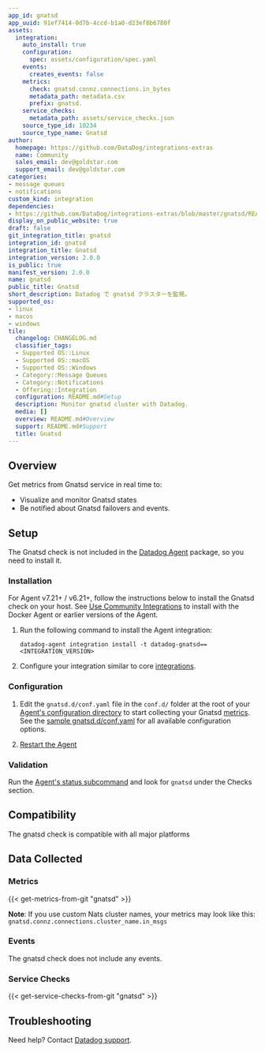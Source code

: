 ```yaml
---
app_id: gnatsd
app_uuid: 91ef7414-0d7b-4ccd-b1a0-d23ef8b6780f
assets:
  integration:
    auto_install: true
    configuration:
      spec: assets/configuration/spec.yaml
    events:
      creates_events: false
    metrics:
      check: gnatsd.connz.connections.in_bytes
      metadata_path: metadata.csv
      prefix: gnatsd.
    service_checks:
      metadata_path: assets/service_checks.json
    source_type_id: 10234
    source_type_name: Gnatsd
author:
  homepage: https://github.com/DataDog/integrations-extras
  name: Community
  sales_email: dev@goldstar.com
  support_email: dev@goldstar.com
categories:
- message queues
- notifications
custom_kind: integration
dependencies:
- https://github.com/DataDog/integrations-extras/blob/master/gnatsd/README.md
display_on_public_website: true
draft: false
git_integration_title: gnatsd
integration_id: gnatsd
integration_title: Gnatsd
integration_version: 2.0.0
is_public: true
manifest_version: 2.0.0
name: gnatsd
public_title: Gnatsd
short_description: Datadog で gnatsd クラスターを監視。
supported_os:
- linux
- macos
- windows
tile:
  changelog: CHANGELOG.md
  classifier_tags:
  - Supported OS::Linux
  - Supported OS::macOS
  - Supported OS::Windows
  - Category::Message Queues
  - Category::Notifications
  - Offering::Integration
  configuration: README.md#Setup
  description: Monitor gnatsd cluster with Datadog.
  media: []
  overview: README.md#Overview
  support: README.md#Support
  title: Gnatsd
---
```


<!--  SOURCED FROM https://github.com/DataDog/integrations-extras -->


## Overview

Get metrics from Gnatsd service in real time to:

- Visualize and monitor Gnatsd states
- Be notified about Gnatsd failovers and events.

## Setup

The Gnatsd check is not included in the [Datadog Agent][1] package, so you need to install it.

### Installation

For Agent v7.21+ / v6.21+, follow the instructions below to install the Gnatsd check on your host. See [Use Community Integrations][2] to install with the Docker Agent or earlier versions of the Agent.

1. Run the following command to install the Agent integration:

   ```shell
   datadog-agent integration install -t datadog-gnatsd==<INTEGRATION_VERSION>
   ```

2. Configure your integration similar to core [integrations][3].

### Configuration

1. Edit the `gnatsd.d/conf.yaml` file in the `conf.d/` folder at the root of your [Agent's configuration directory][4] to start collecting your Gnatsd [metrics](#metrics). See the [sample gnatsd.d/conf.yaml][5] for all available configuration options.

2. [Restart the Agent][6]

### Validation

Run the [Agent's status subcommand][7] and look for `gnatsd` under the Checks section.

## Compatibility

The gnatsd check is compatible with all major platforms

## Data Collected

### Metrics
{{< get-metrics-from-git "gnatsd" >}}


**Note**: If you use custom Nats cluster names, your metrics may look like this:
`gnatsd.connz.connections.cluster_name.in_msgs`

### Events

The gnatsd check does not include any events.

### Service Checks
{{< get-service-checks-from-git "gnatsd" >}}


## Troubleshooting

Need help? Contact [Datadog support][10].


[1]: https://app.datadoghq.com/account/settings/agent/latest
[2]: https://docs.datadoghq.com/ja/agent/guide/use-community-integrations/
[3]: https://docs.datadoghq.com/ja/getting_started/integrations/
[4]: https://docs.datadoghq.com/ja/agent/guide/agent-configuration-files/#agent-configuration-directory
[5]: https://github.com/DataDog/integrations-extras/blob/master/gnatsd/datadog_checks/gnatsd/data/conf.yaml.example
[6]: https://docs.datadoghq.com/ja/agent/guide/agent-commands/#start-stop-and-restart-the-agent
[7]: https://docs.datadoghq.com/ja/agent/guide/agent-commands/#service-status
[8]: https://github.com/DataDog/datadog-sdk-testing/blob/master/lib/config/metadata.csv
[9]: https://github.com/DataDog/integrations-extras/blob/master/gnatsd/assets/service_checks.json
[10]: https://docs.datadoghq.com/ja/help/
